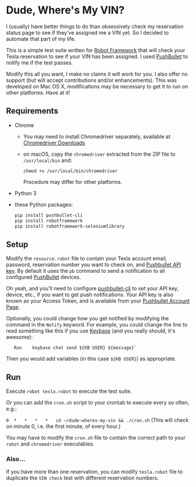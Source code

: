 # Dude, Where's My VIN?

I (usually) have better things to do than obsessively check my reservation status page to see if they've assigned me a VIN yet. So I decided to automate that part of my life.

This is a simple test suite written for [Robot Framework](http://robotframework.org/) that will check your Tesla reservation to see if your VIN has been assigned. I used [PushBullet](https://www.pushbullet.com/) to notify me if the test passes.

Modify this all you want, I make no claims it will work for you. I also offer no support (but will accept contributions and/or enhancements). This was developed on Mac OS X, modifications may be necessary to get it to run on other platforms. Have at it!

## Requirements

- Chrome

  - You may need to install Chromedriver separately, available at [Chromedriver Downloads](https://sites.google.com/a/chromium.org/chromedriver/downloads)
  - on macOS, copy the `chromedriver` extracted from the ZIP file to `/usr/local/bin` and:
  
    ```chmod +x /usr/local/bin/chromedriver```
    
    Procedure may differ for other platforms.

- Python 3

- these Python packages:

  ```bash
  pip install pushbullet-cli
  pip install robotframework
  pip install robotframework-seleniumlibrary
  ```

## Setup

Modify the `resource.robot` file to contain your Tesla account email, password, reservation number you want to check on, and [Pushbullet API key](https://www.pushbullet.com/#settings/account). By default it uses the `pb` command to send a notification to all configured [PushBullet](https://www.pushbullet.com) devices.

Oh yeah, and you'll need to configure [pushbullet-cli](https://github.com/GustavoKatel/pushbullet-cli) to set your API key, device, etc., if you want to get push notifications. Your API key is also known as your Access Token, and is available from your [Pushbullet Account Page](https://www.pushbullet.com/#settings/account).

Optionally, you could change how you get notified by modifying the command in the `Notify` keyword. For example, you could change the line to read something like this if you use [Keybase](https://keybase.io/) (and you really should, it's awesome):

```
   Run    keybase chat send ${KB USER} ${message}`
```

Then you would add variables (in this case `${KB USER}`) as appropriate.

## Run

Execute `robot tesla.robot` to execute the test suite.

Or you can add the `cron.sh` script to your crontab to execute every so often, e.g.:

`0	*	*	*	*	cd ~/dude-wheres-my-vin && ./cron.sh`  (This will check on minute 0, i.e. the first minute, of every hour.)

You may have to modify the `cron.sh` file to contain the correct path to your `robot` and `chromedriver` executables.

### Also...

If you have more than one reservation, you can modify `tesla.robot` file to duplicate the `VIN check` test with different reservation numbers.
